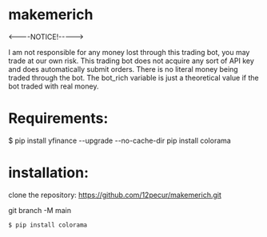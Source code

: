 # makemerich
<----NOTICE!----->

I am not responsible for any money lost through this trading bot, you may trade at our own risk.
This trading bot does not acquire any sort of API key and does automatically submit orders.
There is no literal money being traded through the bot. The bot_rich variable is just a theoretical value if the bot traded with real money.

# Requirements:

$ pip install yfinance --upgrade --no-cache-dir
pip install colorama

# installation: 

clone the repository: https://github.com/12pecur/makemerich.git

git branch -M main

```bash
$ pip install colorama

